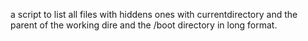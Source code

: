 a script to list all files with hiddens ones with currentdirectory and the parent of the working dire and the /boot directory in long format.

